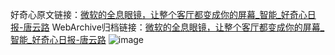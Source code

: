 好奇心原文链接：[微软的全息眼镜，让整个客厅都变成你的屏幕_智能_好奇心日报-唐云路](https://www.qdaily.com/articles/5473.html)
WebArchive归档链接：[微软的全息眼镜，让整个客厅都变成你的屏幕_智能_好奇心日报-唐云路](http://web.archive.org/web/20190623164831/https://www.qdaily.com/articles/5473.html)
![image](http://ww3.sinaimg.cn/large/007d5XDply1g3wh5na7ucj30u041s7wh)
